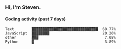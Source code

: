 ### Hi, I'm Steven.

#### Coding activity (past 7 days)
```
Text        ▓▓▓▓▓▓▓▓▓▓▓▓▓▓▓▓▓▓▓▓▓▓▓▓▓▓▓▓▓▓  68.77%
JavaScript  ▓▓▓▓▓▓▓▓                        20.26%
other       ▓▓▓                              7.08%
Python      ▓                                3.89%
```
